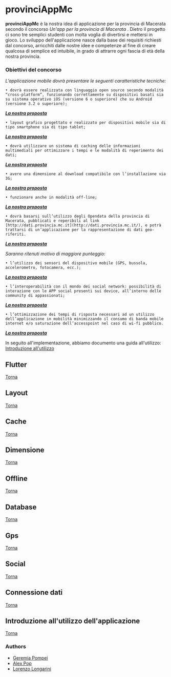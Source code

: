 # provinciAppMc
  
**provinciAppMc** è la nostra idea di applicazione per la provincia di Macerata secondo il concorso *Un'app per la provincia di Macerata* .
Dietro il progetto ci sono tre semplici studenti con molta voglia di divertirsi e mettersi in gioco.
Lo sviluppo dell'applicazione nasce dalla base dei requisiti richiesti dal concorso, arricchiti dalle nostre idee e competenze al fine di creare qualcosa di semplice ed intuibile, in grado di attrarre ogni fascia di età della nostra provincia.
  
### Obiettivi del concorso  
  *L’applicazione mobile dovrà presentare le seguenti caratteristiche tecniche:*  
  ```
• dovrà essere realizzata con linguaggio open source secondo modalità “cross-platform”, funzionando correttamente su dispositivi basati sia su sistema operativo iOS (versione 6 o superiore) che su Android (versione 3.2 o superiore);  
```
***[La nostra proposta][1]***

```
• layout grafico progettato e realizzato per dispositivi mobile sia di tipo smartphone sia di tipo tablet;  
```
***[La nostra proposta][2]***
```
• dovrà utilizzare un sistema di caching delle informazioni multimediali per ottimizzare i tempi e le modalità di reperimento dei dati;  
```
***[La nostra proposta][3]***
```
• avere una dimensione al download compatibile con l’installazione via 3G;  
```
***[La nostra proposta][4]***
```
• funzionare anche in modalità off-line;  
```
***[La nostra proposta][5]***
```
• dovrà basarsi sull’utilizzo degli Opendata della provincia di Macerata, pubblicati e reperibili al link [http://dati.provincia.mc.it](http://dati.provincia.mc.it/), e potrà trattarsi di un’applicazione per la rappresentazione di dati geo-riferiti.
```
***[La nostra proposta][6]***

*Saranno ritenuti motivo di maggiore punteggio:*
```
• l’utilizzo dei sensori del dispositivo mobile (GPS, bussola, accelerometro, fotocamera, ecc.);  
```
***[La nostra proposta][7]***
```
• l’interoperabilità con il mondo dei social network: possibilità di interazione con le APP social presenti sui device, all’interno delle community di appassionati;  
```
***[La nostra proposta][8]***
```
• l’ottimizzazione dei tempi di risposta necessari ad un utilizzo dell’applicazione in mobilità minimizzando il consumo di banda mobile internet e/o saturazione dell’accesspoint nel caso di wi-fi pubblico.
```
***[La nostra proposta][9]***

In seguito all'implementazione, abbiamo documento una guida all'utilizzo: [Introduzione all'utilizzo](https://github.com/GeremiaPompei/mc/blob/master/README.md#introduzione-allutilizzo-dellapplicazione)

## Flutter
[1]:https://github.com/GeremiaPompei/mc/blob/master/README.md#flutter

[Torna](https://github.com/GeremiaPompei/mc/blob/master/README.md#obiettivi-del-concorso)

## Layout
[2]:https://github.com/GeremiaPompei/mc/blob/master/README.md#layout
[Torna](https://github.com/GeremiaPompei/mc/blob/master/README.md#obiettivi-del-concorso)

## Cache
[3]:https://github.com/GeremiaPompei/mc/blob/master/README.md#cache
[Torna](https://github.com/GeremiaPompei/mc/blob/master/README.md#obiettivi-del-concorso)

## Dimensione
[4]:https://github.com/GeremiaPompei/mc/blob/master/README.md#dimensione
[Torna](https://github.com/GeremiaPompei/mc/blob/master/README.md#obiettivi-del-concorso)

## Offline
[5]:https://github.com/GeremiaPompei/mc/blob/master/README.md#offline
[Torna](https://github.com/GeremiaPompei/mc/blob/master/README.md#obiettivi-del-concorso)

## Database
[6]:https://github.com/GeremiaPompei/mc/blob/master/README.md#database
[Torna](https://github.com/GeremiaPompei/mc/blob/master/README.md#obiettivi-del-concorso)

## Gps
[7]:https://github.com/GeremiaPompei/mc/blob/master/README.md#gps
[Torna](https://github.com/GeremiaPompei/mc/blob/master/README.md#obiettivi-del-concorso)

## Social
[8]:https://github.com/GeremiaPompei/mc/blob/master/README.md#social
[Torna](https://github.com/GeremiaPompei/mc/blob/master/README.md#obiettivi-del-concorso)

## Connessione dati
[9]:https://github.com/GeremiaPompei/mc/blob/master/README.md#connessione-dati
[Torna](https://github.com/GeremiaPompei/mc/blob/master/README.md#obiettivi-del-concorso)

## Introduzione all'utilizzo dell'applicazione
[Torna](https://github.com/GeremiaPompei/mc/blob/master/README.md#provinciappmc)

### Authors
- [Geremia Pompei](https://github.com/GeremiaPompei)
- [Alex Pop](https://github.com/axel2104)
- [Lorenzo Longarini](https://github.com/LorenzoLongarini)
 
 
 
 

  

